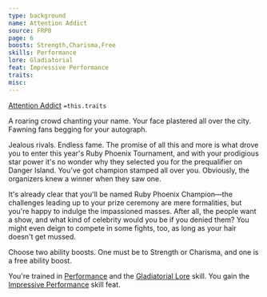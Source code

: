 ```yaml
---
type: background
name: Attention Addict 
source: FRP0
page: 6
boosts: Strength,Charisma,Free
skills: Performance
lore: Gladiatorial
feat: Impressive Performance
traits: 
misc: 
---
```


[Attention Addict](###%20Attention%20Addict)
`=this.traits`


A roaring crowd chanting your name. Your face plastered all over the city. Fawning fans begging for your autograph.

Jealous rivals. Endless fame. The promise of all this and more is what drove you to enter this year's Ruby Phoenix Tournament, and with your prodigious star power it's no wonder why they selected you for the prequalifier on Danger Island. You've got champion stamped all over you. Obviously, the organizers knew a winner when they saw one.

It's already clear that you'll be named Ruby Phoenix Champion—the challenges leading up to your prize ceremony are mere formalities, but you're happy to indulge the impassioned masses. After all, the people want a show, and what kind of celebrity would you be if you denied them? You might even deign to compete in some fights, too, as long as your hair doesn't get mussed.

Choose two ability boosts. One must be to Strength or Charisma, and one is a free ability boost.

You're trained in [Performance](Performance) and the [Gladiatorial Lore](Gladiatorial%20Lore) skill. You gain the [Impressive Performance](Impressive%20Performance) skill feat.

